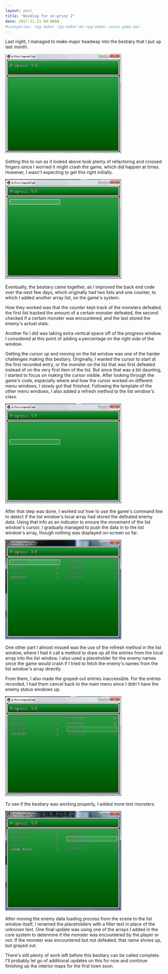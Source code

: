 ```yaml
---
layout: post
title: "Devblog for ar-prinz 2"
date: 2017-11-21 09-0800
#categories: rpg-maker rpg-maker-mv rpg-maker-vxace game-dev
---
```


Last night, I managed to make major headway into the bestiary that I put up last month.

<img src="/assets/ap-bestiary-2017-11-16.png" alt="bestiary 1" width="370" height="316" />

Getting this to run as it looked above took plenty of refactoring and crossed fingers since I worried it might crash the game, which did happen at times. However, I wasn't expecting to get this right initially.

<img src="/assets/ap-bestiary-2017-11-20.png" alt="bestiary 2" width="370" height="316" />

Eventually, the bestiary came together, as I improved the back end code over the next few days, which originally had two lists and one counter, to which I added another array list, on the game's system.

How they worked was that the counter kept track of the monsters defeated, the first list tracked the amount of a certain monster defeated, the second checked if a certain monster was encountered, and the last stored the enemy's actual stats.

Another fix I did was taking extra vertical space off of the progress window. I considered at this point of adding a percentage on the right side of the window.

Getting the cursor up and moving on the list window was one of the harder challenges making this bestiary. Originally, I wanted the cursor to start at the first recorded entry, or the monster on the list that was first defeated instead of on the very first item of the list. But since that was a bit daunting, I started to focus on making the cursor visible. After looking through the game's code, especially where and how the cursor worked on different menu windows, I slowly got that finished. Following the template of the other menu windows, I also added a refresh method to the list window's class.

<img src="/assets/ap-bestiary-2017-11-20-2.png" alt="bestiary 3" width="370" height="316" />

After that step was done, I worked out how to use the game's command line to detect if the list window's local array had stored the defeated enemy data. Using that info as an indicator to ensure the movement of the list window's cursor, I gradually managed to push the data in to the list window's array, though nothing was displayed on-screen so far.

<img src="/assets/ap-bestiary-2017-11-20-3.png" alt="bestiary 4" width="370" height="316" />

One other part I almost missed was the use of the refresh method in the list window, where I had it call a method to draw up all the entries from the local array into the list window. I also used a placeholder for the enemy names since the game would crash if I tried to fetch the enemy's names from the list window's array directly.

From there, I also made the grayed-out entries inaccessible. For the entries recorded, I had them cancel back to the main menu since I didn't have the enemy status windows up.

<img src="/assets/ap-bestiary-2017-11-20-4.png" alt="bestiary 5" width="370" height="316" />

To see if the bestiary was working properly, I added more test monsters.

<img src="/assets/ap-bestiary-2017-11-20-5.png" alt="bestiary 6" width="370" height="316" />

After moving the enemy data loading process from the scene to the list window itself, I renamed the placeholders with a filler text in place of the unknown text. One final update was using one of the arrays I added in the core system to determine if the monster was encountered by the player or not. If the monster was encountered but not defeated, that name shows up, but grayed out.

There's still plenty of work left before this bestiary can be called complete. I'll probably let go of additional updates on this for now and continue finishing up the interior maps for the first town soon.
